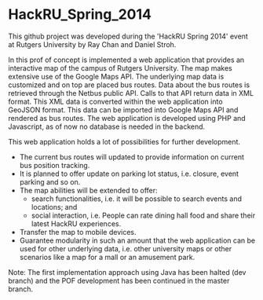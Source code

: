 HackRU_Spring_2014
==================
This github project was developed during the 'HackRU Spring 2014' event at Rutgers University by Ray Chan and Daniel Stroh.

In this prof of concept is implemented a web application that provides an interactive map of the campus of Rutgers University.
The map makes extensive use of the Google Maps API. The underlying map data is customized and on top are placed bus routes. Data about the bus routes is retrieved through the Netbus public API. Calls to that API return data in XML format. This XML data is converted within the web application into GeoJSON format. This data can be imported into Google Maps API and rendered as bus routes. The web application is developed using PHP and Javascript, as of now no database is needed in the backend.

This web application holds a lot of possibilities for further development.
* The current bus routes will updated to provide information on current bus position tracking. 
* It is planned to offer update on parking lot status, i.e. closure, event parking and so on.
* The map abilities will be extended to offer:
  * search functionalities, i.e. it will be possible to search events and locations; and 
  * social interaction, i.e. People can rate dining hall food and share their latest HackRU experiences.
* Transfer the map to mobile devices.
* Guarantee modularity in such an amount that the web application can be used for other  underlying data, i.e. other university maps or other scenarios like a map for a mall or an amusement park.

Note: The first implementation approach using Java has been halted (dev branch) and the POF development has been continued in the master branch.
